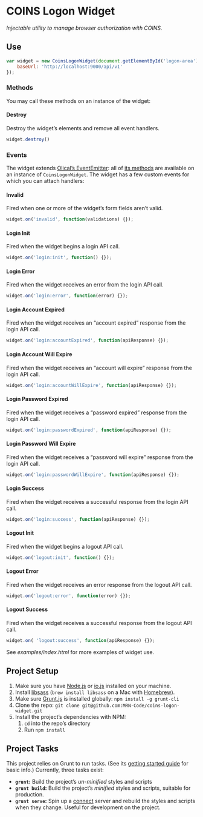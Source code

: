 # COINS Logon Widget

_Injectable utility to manage browser authorization with COINS._

## Use

```js
var widget = new CoinsLogonWidget(document.getElementById('logon-area'), {
    baseUrl: 'http://localhost:9000/api/v1'
});
```

### Methods

You may call these methods on an instance of the widget:

#### Destroy

Destroy the widget’s elements and remove all event handlers.

```js
widget.destroy()
```

### Events

The widget extends [Olical’s EventEmitter](https://github.com/Olical/EventEmitter): all of [its methods](https://github.com/Olical/EventEmitter/blob/master/docs/api.md) are available on an instance of `CoinsLogonWidget`. The widget has a few custom events for which you can attach handlers:

#### Invalid

Fired when one or more of the widget’s form fields aren’t valid.

```js
widget.on('invalid', function(validations) {});
```

#### Login Init

Fired when the widget begins a login API call.

```js
widget.on('login:init', function() {});
```

#### Login Error

Fired when the widget receives an error from the login API call.

```js
widget.on('login:error', function(error) {});
```

#### Login Account Expired

Fired when the widget receives an “account expired” response from the login API call.

```js
widget.on('login:accountExpired', function(apiResponse) {});
```

#### Login Account Will Expire

Fired when the widget receives an “account will expire” response from the login API call.

```js
widget.on('login:accountWillExpire', function(apiResponse) {});
```

#### Login Password Expired

Fired when the widget receives a “password expired” response from the login API call.

```js
widget.on('login:passwordExpired', function(apiResponse) {});
```

#### Login Password Will Expire

Fired when the widget receives a “password will expire” response from the login API call.

```js
widget.on('login:passwordWillExpire', function(apiResponse) {});
```

#### Login Success

Fired when the widget receives a successful response from the login API call.

```js
widget.on('login:success', function(apiResponse) {});
```

#### Logout Init

Fired when the widget begins a logout API call.

```js
widget.on('logout:init', function() {});
```

#### Logout Error

Fired when the widget receives an error response from the logout API call.

```js
widget.on('logout:error', function(error) {});
```

#### Logout Success

Fired when the widget receives a successful response from the logout API call.

```js
widget.on( 'logout:success', function(apiResponse) {});
```

See _examples/index.html_ for more examples of widget use.

## Project Setup

1. Make sure you have [Node.js](https://nodejs.org/) or [io.js](https://iojs.org/en/index.html) installed on your machine.
2. Install [libsass](https://github.com/sass/libsass) (`brew install libsass` on a Mac with [Homebrew](http://brew.sh/)).
3. Make sure [Grunt.js](http://gruntjs.com/) is installed globally: `npm install -g grunt-cli`
3. Clone the repo: `git clone git@github.com:MRN-Code/coins-logon-widget.git`
4. Install the project’s dependencies with NPM:
    1. `cd` into the repo’s directory
    2. Run `npm install`

## Project Tasks

This project relies on Grunt to run tasks. (See its [getting started guide](http://gruntjs.com/getting-started) for basic info.) Currently, three tasks exist:

* **`grunt`:** Build the project’s _un-minified_ styles and scripts
* **`grunt build`:** Build the project’s _minified_ styles and scripts, suitable for production.
* **`grunt serve`:** Spin up a [connect](https://www.npmjs.com/package/connect) server and rebuild the styles and scripts when they change. Useful for development on the project.
